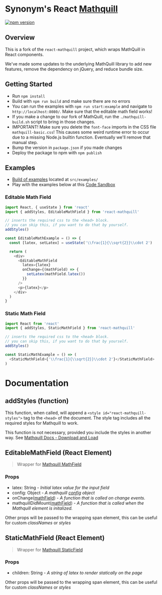 # Synonym's React [Mathquill](http://mathquill.com/)

[![npm version](https://badge.fury.io/js/@synonym-bio%2Freact-mathquill.svg)](https://badge.fury.io/js/@synonym-bio%2Freact-mathquill)

## Overview

This is a fork of the `react-mathquill` project, which wraps MathQuill in React components.

We've made some updates to the underlying MathQuill library to add new features, remove the dependency on jQuery, and reduce bundle size.

## Getting Started

- Run `npm install`
- Build with `npm run build` and make sure there are no errors
- You can run the examples with `npm run start:example` and navigate to `http://localhost:8080/`. Make sure that the editable math field works!
- If you make a change to our fork of MathQuill, run the `./mathquill-build.sh` script to bring in those changes.
- IMPORTANT! Make sure you delete the `font-face` imports in the CSS file `mathquill-basic.css`! This causes some weird runtime error to occur due to a missing Node.js builtin function. Eventually we'll remove that manual step.
- Bump the version in `package.json` if you made changes
- Deploy the package to npm with `npm publish`

## Examples

- [Build of examples](https://viktorstrate.github.io/react-mathquill/) located at `src/examples/`
- Play with the examples below at this [Code Sandbox](https://codesandbox.io/s/sweet-liskov-8mlzu)

### Editable Math Field

```javascript
import React, { useState } from 'react'
import { addStyles, EditableMathField } from 'react-mathquill'

// inserts the required css to the <head> block.
// you can skip this, if you want to do that by yourself.
addStyles()

const EditableMathExample = () => {
  const [latex, setLatex] = useState('\\frac{1}{\\sqrt{2}}\\cdot 2')

  return (
    <div>
      <EditableMathField
        latex={latex}
        onChange={(mathField) => {
          setLatex(mathField.latex())
        }}
      />
      <p>{latex}</p>
    </div>
  )
}
```

### Static Math Field

```javascript
import React from 'react'
import { addStyles, StaticMathField } from 'react-mathquill'

// inserts the required css to the <head> block.
// you can skip this, if you want to do that by yourself.
addStyles()

const StaticMathExample = () => (
  <StaticMathField>{'\\frac{1}{\\sqrt{2}}\\cdot 2'}</StaticMathField>
)
```

# Documentation

## addStyles (function)

This function, when called, will append a `<style id="react-mathquill-styles">` tag to the `<head>` of the document.
The style tag includes all the required styles for Mathquill to work.

This function is not necessary, provided you include the styles in another way. See [Mathquill Docs - Download and Load](http://docs.mathquill.com/en/latest/Getting_Started/)

## EditableMathField (React Element)

> Wrapper for [Mathquill MathField](http://docs.mathquill.com/en/latest/Api_Methods/#mqmathfieldhtml_element-config)

### Props

- latex: String - _Initial latex value for the input field_
- config: Object - _A mathquill [config](http://docs.mathquill.com/en/latest/Config/) object_
- onChange([mathField](http://docs.mathquill.com/en/latest/Api_Methods/#mqmathfieldhtml_element-config)) - _A function that is called on change events._
- mathquillDidMount([mathField](http://docs.mathquill.com/en/latest/Api_Methods/#mqmathfieldhtml_element-config)) - _A function that is called when the Mathquill element is initalized._

Other props will be passed to the wrapping span element, this can be useful for custom _classNames_ or _styles_

## StaticMathField (React Element)

> Wrapper for [Mathquill StaticField](http://docs.mathquill.com/en/latest/Api_Methods/#mqstaticmathhtml_element)

### Props

- children: String - _A string of latex to render statically on the page_

Other props will be passed to the wrapping span element, this can be useful for custom _classNames_ or _styles_
